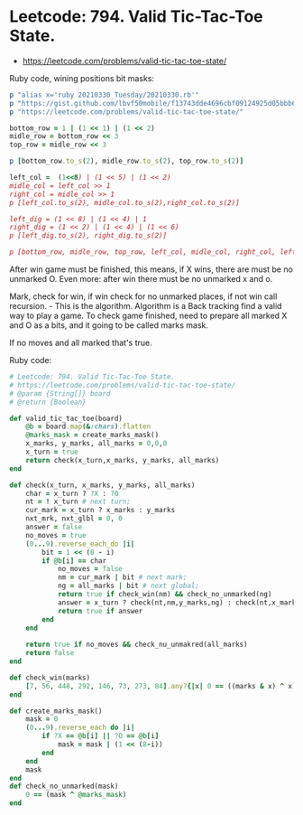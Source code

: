 # Leetcode: 794. Valid Tic-Tac-Toe State.

- https://leetcode.com/problems/valid-tic-tac-toe-state/


Ruby code, wining positions bit masks:
```Ruby
p "alias x='ruby 20210330_Tuesday/20210330.rb'" 
p "https://gist.github.com/lbvf50mobile/f13743dde4696cbf09124925d05bbb6c"
p "https://leetcode.com/problems/valid-tic-tac-toe-state/"

bottom_row = 1 | (1 << 1) | (1 << 2)
midle_row = bottom_row << 3
top_row = midle_row << 3

p [bottom_row.to_s(2), midle_row.to_s(2), top_row.to_s(2)]

left_col =  (1<<8) | (1 << 5) | (1 << 2)
midle_col = left_col >> 1
right_col = midle_col >> 1
p [left_col.to_s(2), midle_col.to_s(2),right_col.to_s(2)]

left_dig = (1 << 8) | (1 << 4) | 1
right_dig = (1 << 2) | (1 << 4) | (1 << 6)
p [left_dig.to_s(2), right_dig.to_s(2)]

p [bottom_row, midle_row, top_row, left_col, midle_col, right_col, left_dig, right_dig]
```

After win game must be finished, this means, if X wins, there are must be no unmarked O. Even more: after win there must be no unmarked x and o.  

Mark, check for win, if win check for no unmarked places, if not win call recursion. - This is the algorithm. Algorithm is a Back tracking find a valid way to play a game.
To check game finished, need to prepare all marked X and O as a bits, and it going to be called marks mask.   

If no moves and all marked that's true.        

Ruby code:
```Ruby
# Leetcode: 794. Valid Tic-Tac-Toe State.
# https://leetcode.com/problems/valid-tic-tac-toe-state/
# @param {String[]} board
# @return {Boolean}

def valid_tic_tac_toe(board)
    @b = board.map(&:chars).flatten
    @marks_mask = create_marks_mask()
    x_marks, y_marks, all_marks = 0,0,0
    x_turn = true
    return check(x_turn,x_marks, y_marks, all_marks)
end

def check(x_turn, x_marks, y_marks, all_marks)
    char = x_turn ? ?X : ?O
    nt = ! x_turn # next turn;
    cur_mark = x_turn ? x_marks : y_marks
    nxt_mrk, nxt_glbl = 0, 0
    answer = false
    no_moves = true
    (0...9).reverse_each_do |i|
        bit = 1 << (8 - i)
        if @b[i] == char
            no_moves = false
            nm = cur_mark | bit # next mark;
            ng = all_marks | bit # next global;
            return true if check_win(nm) && check_no_unmarked(ng)
            answer = x_turn ? check(nt,nm,y_marks,ng) : check(nt,x_marks,nm,ng)
            return true if answer
        end
    end
    
    return true if no_moves && check_nu_unmakred(all_marks)
    return false
end

def check_win(marks)
    [7, 56, 448, 292, 146, 73, 273, 84].any?{|x| 0 == ((marks & x) ^ x)}
end

def create_marks_mask()
    mask = 0
    (0...9).reverse_each do |i|
        if ?X == @b[i] || ?O == @b[i]
            mask = mask | (1 << (8-i))
        end
    end
    mask
end
def check_no_unmarked(mask)
    0 == (mask ^ @marks_mask)
end

```